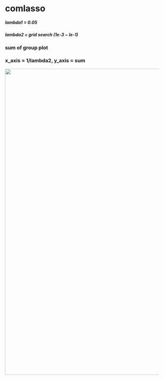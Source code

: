 # comlasso

##### lambda1 = 0.05  
##### lambda2  = grid search (1e-3 ~ le-1)

### sum of group plot 


### x_axis = 1/lambda2,  y_axis = sum

<img width = "1000" src = https://user-images.githubusercontent.com/37679460/48135572-a72b8900-e2e0-11e8-9a5b-8faef06e77e2.png>
